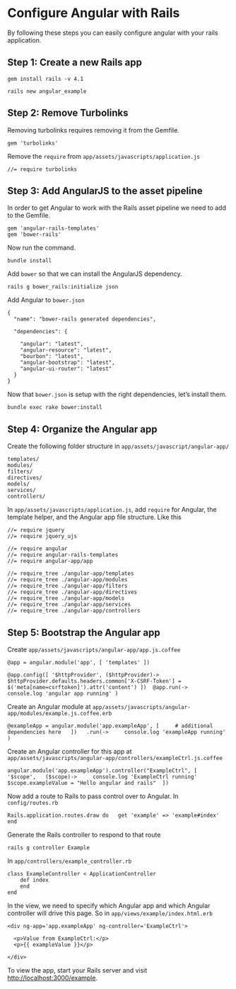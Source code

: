 # Configure Angular with Rails

By following these steps you can easily configure angular with your rails application.

## Step 1: Create a new Rails app

```
gem install rails -v 4.1
```

```
rails new angular_example
```

## Step 2: Remove Turbolinks

Removing turbolinks requires removing it from the Gemfile.

```
gem 'turbolinks'
```

Remove the `require` from `app/assets/javascripts/application.js`

```
//= require turbolinks
```

## Step 3: Add AngularJS to the asset pipeline

In order to get Angular to work with the Rails asset pipeline we need to add to the Gemfile.

```
gem 'angular-rails-templates'
gem 'bower-rails'
```

Now run the command.

```
bundle install
```

Add `bower` so that we can install the AngularJS dependency.

```
rails g bower_rails:initialize json
```

Add Angular to `bower.json`

```
{
  "name": "bower-rails generated dependencies",
  
  "dependencies": {

    "angular": "latest",
    "angular-resource": "latest",
    "bourbon": "latest",
    "angular-bootstrap": "latest",
    "angular-ui-router": "latest"
  }
}
```

Now that `bower.json` is setup with the right dependencies, let’s install them.

`
bundle exec rake bower:install
`

## Step 4: Organize the Angular app

Create the following folder structure in `app/assets/javascript/angular-app/`

```
templates/
modules/
filters/
directives/
models/
services/
controllers/
```

In `app/assets/javascripts/application.js`, add `require` for Angular, the template helper, and the Angular app file structure. Like this

```
//= require jquery
//= require jquery_ujs

//= require angular
//= require angular-rails-templates
//= require angular-app/app

//= require_tree ./angular-app/templates
//= require_tree ./angular-app/modules
//= require_tree ./angular-app/filters
//= require_tree ./angular-app/directives
//= require_tree ./angular-app/models
//= require_tree ./angular-app/services
//= require_tree ./angular-app/controllers
```

## Step 5: Bootstrap the Angular app

Create `app/assets/javascripts/angular-app/app.js.coffee`

```
@app = angular.module('app', [ 'templates' ])

@app.config([ '$httpProvider', ($httpProvider)->
$httpProvider.defaults.headers.common['X-CSRF-Token'] = $('meta[name=csrftoken]').attr('content') ])  @app.run(->   console.log 'angular app running' )
```

Create an Angular module at `app/assets/javascripts/angular-app/modules/example.js.coffee.erb`

```
@exampleApp = angular.module('app.exampleApp', [     # additional dependencies here   ])   .run(->     console.log 'exampleApp running'   )
```

Create an Angular controller for this app at `app/assets/javascripts/angular-app/controllers/exampleCtrl.js.coffee`

```
angular.module('app.exampleApp').controller("ExampleCtrl", [   '$scope',   ($scope)->     console.log 'ExampleCtrl running'      $scope.exampleValue = "Hello angular and rails"  ])
```

Now add a route to Rails to pass control over to Angular. In `config/routes.rb`

```
Rails.application.routes.draw do   get 'example' => 'example#index' end
```

Generate the Rails controller to respond to that route

```
rails g controller Example
```

In `app/controllers/example_controller.rb`

```
class ExampleController < ApplicationController
    def index
    end
end
```

In the view, we need to specify which Angular app and which Angular controller will drive this page. So in `app/views/example/index.html.erb`

```
<div ng-app='app.exampleApp' ng-controller='ExampleCtrl'>
  
  <p>Value from ExampleCtrl:</p>
  <p>{{ exampleValue }}</p>
  
</div>
```

To view the app, start your Rails server and visit [http://localhost:3000/example](http://localhost:3000/example).






